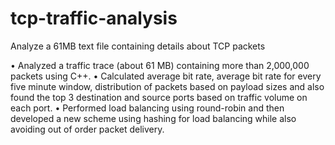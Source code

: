 # tcp-traffic-analysis
Analyze a 61MB text file containing details about TCP packets

•	Analyzed a traffic trace (about 61 MB) containing more than 2,000,000 packets using C++.
•	Calculated average bit rate, average bit rate for every five minute window, distribution of packets based on payload sizes and also found the top 3 destination and source ports based on traffic volume on each port.
•	Performed load balancing using round-robin and then developed a new scheme using hashing for load balancing while also avoiding out of order packet delivery.
